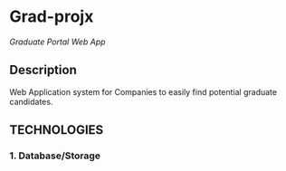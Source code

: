 # Grad-projx

*Graduate Portal Web App*
## Description
Web Application system for Companies to easily find potential graduate candidates.

## TECHNOLOGIES
### 1. Database/Storage


